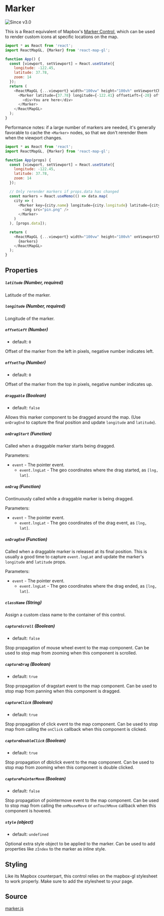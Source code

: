 # Marker

![Since v3.0](https://img.shields.io/badge/since-v3.0-green)

This is a React equivalent of Mapbox's
[Marker Control](https://www.mapbox.com/mapbox-gl-js/api/#marker), which can
be used to render custom icons at specific locations on the map.

```js
import * as React from 'react';
import ReactMapGL, {Marker} from 'react-map-gl';

function App() {
  const [viewport, setViewport] = React.useState({
    longitude: -122.45,
    latitude: 37.78,
    zoom: 14
  });
  return (
    <ReactMapGL {...viewport} width="100vw" height="100vh" onViewportChange={setViewport}>
      <Marker latitude={37.78} longitude={-122.41} offsetLeft={-20} offsetTop={-10}>
        <div>You are here</div>
      </Marker>
    </ReactMapGL>
  );
}
```

Performance notes: if a large number of markers are needed, it's generally favorable to cache the `<Marker>` nodes, so that we don't rerender them when the viewport changes.

```js
import * as React from 'react';
import ReactMapGL, {Marker} from 'react-map-gl';

function App(props) {
  const [viewport, setViewport] = React.useState({
    longitude: -122.45,
    latitude: 37.78,
    zoom: 14
  });

  // Only rerender markers if props.data has changed
  const markers = React.useMemo(() => data.map(
    city => (
      <Marker key={city.name} longitude={city.longitude} latitude={city.latitude} >
        <img src="pin.png" />
      </Marker>
    )
  ), [props.data]);

  return (
    <ReactMapGL {...viewport} width="100vw" height="100vh" onViewportChange={setViewport}>
      {markers}
    </ReactMapGL>
  );
}
```


## Properties

##### `latitude` (Number, required)
Latitude of the marker.

##### `longitude` (Number, required)
Longitude of the marker.

##### `offsetLeft` (Number)

- default: `0`

Offset of the marker from the left in pixels, negative number indicates left.

##### `offsetTop` (Number)

- default: `0`

Offset of the marker from the top in pixels, negative number indicates up.

##### `draggable` (Boolean)

- default: `false`

Allows this marker component to be dragged around the map. (Use `onDragEnd` to capture the final position and update `longitude` and `latitude`).

##### `onDragStart` (Function)

Called when a draggable marker starts being dragged.

Parameters:

- `event` - The pointer event.
  + `event.lngLat` - The geo coordinates where the drag started, as `[lng, lat]`.

##### `onDrag` (Function)

Continuously called while a draggable marker is being dragged.

Parameters:

- `event` - The pointer event.
  + `event.lngLat` - The geo coordinates of the drag event, as `[lng, lat]`.

##### `onDragEnd` (Function)

Called when a draggable marker is released at its final position. This is usually a good time to capture `event.lngLat` and update the marker's `longitude` and `latitude` props.

Parameters:

- `event` - The pointer event.
  + `event.lngLat` - The geo coordinates where the drag ended, as `[lng, lat]`.

##### `className` (String)

Assign a custom class name to the container of this control.

##### `captureScroll` (Boolean)

- default: `false`

Stop propagation of mouse wheel event to the map component. Can be used to stop map from zooming when this component is scrolled.

##### `captureDrag` (Boolean)

- default: `true`

Stop propagation of dragstart event to the map component. Can be used to stop map from panning when this component is dragged.

##### `captureClick` (Boolean)

- default: `true`

Stop propagation of click event to the map component. Can be used to stop map from calling the `onClick` callback when this component is clicked.

##### `captureDoubleClick` (Boolean)

- default: `true`

Stop propagation of dblclick event to the map component. Can be used to stop map from zooming when this component is double clicked.

##### `capturePointerMove` (Boolean)

- default: `false`

Stop propagation of pointermove event to the map component. Can be used to stop map from calling the `onMouseMove` or `onTouchMove` callback when this component is hovered.

##### `style` (object)

- default: `undefined`

Optional extra style object to be applied to the marker. Can be used to add properties like `zIndex` to the marker as inline style.

## Styling

Like its Mapbox counterpart, this control relies on the mapbox-gl stylesheet to work properly. Make sure to add the stylesheet to your page.

## Source

[marker.js](https://github.com/visgl/react-map-gl/tree/6.1-release/src/components/marker.js)

